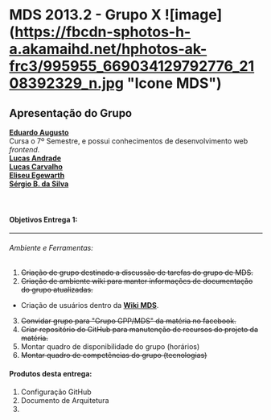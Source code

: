 MDS 2013.2 - Grupo X ![image] (https://fbcdn-sphotos-h-a.akamaihd.net/hphotos-ak-frc3/995955_669034129792776_2108392329_n.jpg "Icone MDS")
==========

## Apresentação do Grupo

[__Eduardo Augusto__](https://www.facebook.com/EduardoRaTiM)<br>
Cursa o 7º Semestre, e possui conhecimentos de desenvolvimento web _frontend_.<br>
[__Lucas Andrade__](https://www.facebook.com/lucas.andrade.r)<br>
[__Lucas Carvalho__](https://www.facebook.com/lucas.fcc)<br>
[__Eliseu Egewarth__](https://www.facebook.com/eliseuegewarth)<br>
[__Sérgio B. da Silva__](https://www.facebook.com/sergio.bezerradasilva)<br>
<br><br>

#### Objetivos Entrega 1:
------------------

###### Ambiente e Ferramentas:
1. <del>Criação de grupo destinado a discussão de tarefas do grupo de MDS.<del>
2. <del>Criação de ambiente wiki para manter informações de documentação do grupo atualizadas.<del>
 * Criação de usuários dentro da [__Wiki MDS__](http://164.41.57.25/wiki/index.php).
3. <del>Convidar grupo para "Grupo GPP/MDS" da matéria no facebook.<del>
4. <del>Criar repositório do GitHub para manutenção de recursos do projeto da matéria.<del>
5. Montar quadro de disponibilidade do grupo (horários)
6. <del>Montar quadro de competências do grupo (tecnologias)<del>


#### Produtos desta entrega:
1. Configuração GitHub
2. Documento de Arquitetura
3. 
